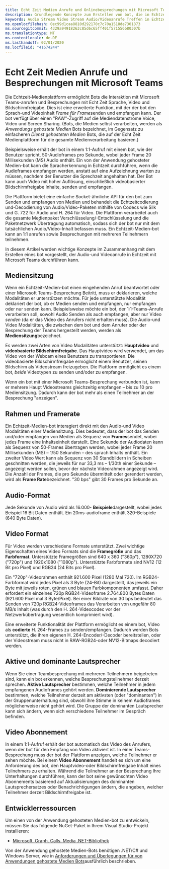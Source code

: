 ```yaml
---
title: Echt Zeit Medien Anrufe und Onlinebesprechungen mit Microsoft Teams
description: Grundlegende Konzepte zum Erstellen von bot, die in Echtzeit Audio-und Videoanrufe und Onlinebesprechungen durchführen können.
keywords: Audio Stream Video Stream Audio/Videoanrufe Treffen in Echtzeit Medien Anwendung – gehosteter Mediendienst – gehostete Medien
ms.openlocfilehash: 0ec99d1caa8810d292170c7c70a1518de7301873
ms.sourcegitcommit: 4329a94918263c85d6c65ff401f571556b80307b
ms.translationtype: MT
ms.contentlocale: de-DE
ms.lasthandoff: 02/01/2020
ms.locfileid: "41674244"
---
```

# <a name="real-time-media-calls-and-meetings-with-microsoft-teams"></a>Echt Zeit Medien Anrufe und Besprechungen mit Microsoft Teams

Die Echtzeit-Medienplattform ermöglicht Bots die Interaktion mit Microsoft Teams-anrufen und Besprechungen mit Echt Zeit Sprache, Video und Bildschirmfreigabe. Dies ist eine erweiterte Funktion, mit der der bot den Sprach-und Videoinhalt *Frame für Frame*senden und empfangen kann. Der bot verfügt über einen "RAW"-Zugriff auf die Mediendatenströme Voice, Video und Screen Sharing. (Bots, die Medien selbst verarbeiten, werden als _Anwendungs gehostete Medien_ Bots bezeichnet, im Gegensatz zu einfacheren _Dienst gehosteten Medien_ Bots, die auf der Echt Zeit Medienplattform für die gesamte Medienverarbeitung basieren.)

Beispielsweise erhält der bot in einem 1:1-Aufruf mit einem bot, wie der Benutzer spricht, 50-Audioframes pro Sekunde, wobei jeder Frame 20 Millisekunden (MS) Audio enthält. Ein von der Anwendung gehosteter Medien-bot kann die Spracherkennung in Echtzeit durchführen, wenn die Audioframes empfangen werden, anstatt auf eine Aufzeichnung warten zu müssen, nachdem der Benutzer die Sprechzeit angehalten hat. Der Bot kann auch Video mit hoher Auflösung, einschließlich videobasierter Bildschirmfreigabe Inhalte, senden und empfangen.

Die Plattform bietet eine einfache Socket-ähnliche API für den bot zum Senden und empfangen von Medien und behandelt die Echtzeitcodierung und-Decodierung von Audio/Video-Paketen mithilfe von Codecs wie Silk und G. 722 für Audio und H. 264 für Video. Die Plattform verarbeitet auch die gesamte Medienpaket Verschlüsselung/-Entschlüsselung und die Paketnetzwerk Übertragung automatisch, sodass sich der bot nur mit dem tatsächlichen Audio/Video-Inhalt befassen muss. Ein Echtzeit-Medien-bot kann an 1:1 anrufen sowie Besprechungen mit mehreren Teilnehmern teilnehmen.

In diesem Artikel werden wichtige Konzepte im Zusammenhang mit dem Erstellen eines bot vorgestellt, der Audio-und Videoanrufe in Echtzeit mit Microsoft Teams durchführen kann.

## <a name="media-session"></a>Mediensitzung

Wenn ein Echtzeit-Medien-bot einen eingehenden Anruf beantwortet oder einer Microsoft Teams-Besprechung Beitritt, muss er deklarieren, welche Modalitäten er unterstützen möchte. Für jede unterstützte Modalität deklariert der bot, ob er Medien senden und empfangen, nur empfangen oder nur senden kann. Beispielsweise möchte ein bot, der 1:1-Teams-Anrufe verarbeiten soll, sowohl Audio Senden als auch empfangen, aber nur Video *senden* (da er das Video des Anrufers nicht erhalten muss). Die Audio-und Video Modalitäten, die zwischen dem bot und dem Anrufer oder der Besprechung der Teams hergestellt werden, werden als **Mediensitzung**bezeichnet.

Es werden zwei Arten von Video Modalitäten unterstützt: **Hauptvideo** und **videobasierte Bildschirmfreigabe**. Das Hauptvideo wird verwendet, um das Video von der Webcam eines Benutzers zu transportieren. Die videobasierte Bildschirmfreigabe ermöglicht einem Benutzer, seinen Bildschirm als Videostream freizugeben. Die Plattform ermöglicht es einem bot, *beide* Videotypen zu senden und/oder zu empfangen.

Wenn ein bot mit einer Microsoft Teams-Besprechung verbunden ist, kann er mehrere Haupt Videostreams gleichzeitig empfangen – bis zu 10 pro Mediensitzung. Dadurch kann der bot mehr als einen Teilnehmer an der Besprechung "anzeigen".

## <a name="frames-and-frame-rate"></a>Rahmen und Framerate

Ein Echtzeit-Medien-bot interagiert direkt mit den Audio-und Video Modalitäten einer Mediensitzung. Dies bedeutet, dass der bot das Senden und/oder empfangen von Medien als Sequenz von **Frames**sendet, wobei jedes Frame eine Inhaltseinheit darstellt. Eine Sekunde der Audiodaten kann als Sequenz von 50-Frames übertragen werden, wobei jeder Frame 20 Millisekunden (MS) – 1/50 Sekunden – des sprach Inhalts enthält. Ein zweiter Video Wert kann als Sequenz von 30 Standbildern in Scheiben geschnitten werden, die jeweils für nur 33,3 ms – 1/30th einer Sekunde – angezeigt werden sollen, bevor der nächste Videorahmen angezeigt wird. Die Anzahl der Frames, die pro Sekunde übermittelt oder gerendert werden, wird als **Frame Rate**bezeichnet. "30 bps" gibt 30 Frames pro Sekunde an.

## <a name="audio-format"></a>Audio-Format

Jede Sekunde von Audio wird als 16.000- **Beispiele**dargestellt, wobei jedes Beispiel 16 Bit Daten enthält. Ein 20ms-audioframe enthält 320-Beispiele (640 Byte Daten).

## <a name="video-format"></a>Video Format

Für Video werden verschiedene Formate unterstützt. Zwei wichtige Eigenschaften eines Video Formats sind die **Framegröße** und das **Farbformat**. Unterstützte Framegrößen sind 640 x 360 ("360p"), 1280X720 ("720p") und 1920x1080 ("1080p"). Unterstützte Farbformate sind NV12 (12 Bit pro Pixel) und RGB24 (24 Bits pro Pixel).

Ein "720p"-Videorahmen enthält 921.600 Pixel (1280 Mal 720). Im RGB24-Farbformat wird jedes Pixel als 3 Byte (24-Bit) dargestellt, das jeweils ein Byte mit jeweils roten, grünen und blauen Farbkomponenten umfasst. Daher erfordert ein einzelnes 720p RGB24-Videoframe 2.764.800 Bytes Daten (921.600 Pixel mal 3 Byte/Pixel). Bei einer Bildrate von 30 bps bedeutet das Senden von 720p RGB24-Videoframes das Verarbeiten von ungefähr 80 MB/s Inhalt (was durch den H. 264-Videocodec vor der Netzwerkübertragung wesentlich komprimiert wird).

Eine erweiterte Funktionalität der Plattform ermöglicht es einem bot, Video als **codierte** H. 264-Frames zu senden/empfangen. Dadurch werden Bots unterstützt, die ihren eigenen H. 264-Encoder/-Decoder bereitstellen, oder der Videostream muss nicht in RAW-RGB24-oder NV12-Bitmaps decodiert werden.

## <a name="active-and-dominant-speakers"></a>Aktive und dominante Lautsprecher

Wenn Sie einer Teambesprechung mit mehreren Teilnehmern beigetreten sind, kann ein bot erkennen, welche Besprechungsteilnehmer derzeit sprechen. **Aktive Lautsprecher** bestimmen, welche Teilnehmer in jedem empfangenen Audioframes gehört werden. **Dominierende Lautsprecher** bestimmen, welche Teilnehmer derzeit am aktivsten (oder "dominanten") in der Gruppenunterhaltung sind, obwohl ihre Stimme in keinem Audioframes möglicherweise nicht gehört wird. Die Gruppe der dominanten Lautsprecher kann sich ändern, wenn sich verschiedene Teilnehmer im Gespräch befinden.

## <a name="video-subscription"></a>Video Abonnement

In einem 1:1-Aufruf erhält der bot automatisch das Video des Anrufers, wenn der bot für den Empfang von Video aktiviert ist. In einer Teams-Besprechung muss der bot der Plattform anzeigen, welche Teilnehmer er sehen möchte. Bei einem **Video Abonnement** handelt es sich um eine Anforderung des bot, den Hauptvideo-oder Bildschirmfreigabe Inhalt eines Teilnehmers zu erhalten. Während die Teilnehmer an der Besprechung Ihre Unterhaltungen durchführen, kann der bot seine gewünschten Video Abonnements basierend auf Aktualisierungen des dominanten Lautsprechersatzes oder Benachrichtigungen ändern, die angeben, welcher Teilnehmer derzeit Bildschirmfreigabe ist.

## <a name="developer-resources"></a>Entwicklerressourcen

Um einen von der Anwendung gehosteten Medien-bot zu entwickeln, müssen Sie das folgende NuGet-Paket in Ihrem Visual Studio-Projekt installieren:

- [Microsoft. Graph. Calls. Media .NET-Bibliothek](https://www.nuget.org/packages/Microsoft.Graph.Communications.Calls.Media/)

Von der Anwendung gehostete Medien-Bots benötigen .NET/C# und Windows Server, wie in [Anforderungen und Überlegungen für von Anwendungen gehostete Medien Bots](requirements-considerations-application-hosted-media-bots.md#application-hosted-media-bot-development-requires-cnet-and-windows-server)ausführlich beschrieben.
